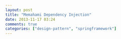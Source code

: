 ```yaml
---
layout: post
title: "Memahami Dependency Injection"
date: 2013-11-17 03:24
comments: true
categories: ["design-pattern", "springframework"]
---
```

